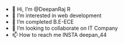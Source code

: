 - 👋 Hi, I’m @DeepanRaj R
- 👀 I’m interested in web development
- 🌱 I’m completed B.E-ECE 
- 💞️ I’m looking to collaborate on IT Company
- 📫 How to reach me INSTA deepan_44

<!---
DeepanRaj R/DeepanRaj R is a ✨ special ✨ repository because its `README.md` (this file) appears on your GitHub profile.
You can click the Preview link to take a look at your changes.
--->
